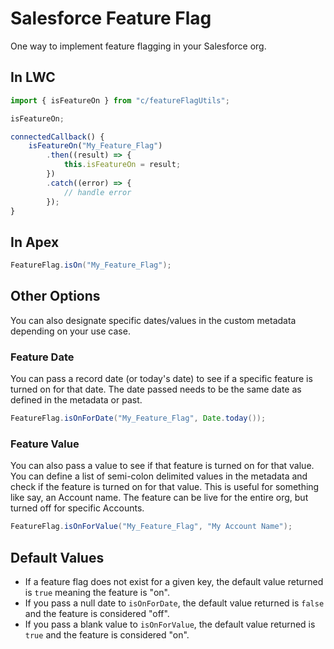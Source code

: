 # Salesforce Feature Flag

One way to implement feature flagging in your Salesforce org.

## In LWC

```javascript
import { isFeatureOn } from "c/featureFlagUtils";

isFeatureOn;

connectedCallback() {
    isFeatureOn("My_Feature_Flag")
        .then((result) => {
            this.isFeatureOn = result;
        })
        .catch((error) => {
            // handle error
        });
}
```

## In Apex

```java
FeatureFlag.isOn("My_Feature_Flag");
```

## Other Options

You can also designate specific dates/values in the custom metadata depending on your use case.

### Feature Date

You can pass a record date (or today's date) to see if a specific feature is turned on for that date. The date passed needs to be the same date as defined in the metadata or past.

```java
FeatureFlag.isOnForDate("My_Feature_Flag", Date.today());
```

### Feature Value

You can also pass a value to see if that feature is turned on for that value. You can define a list of semi-colon delimited values in the metadata and check if the feature is turned on for that value. This is useful for something like say, an Account name. The feature can be live for the entire org, but turned off for specific Accounts.

```java
FeatureFlag.isOnForValue("My_Feature_Flag", "My Account Name");
```

## Default Values

* If a feature flag does not exist for a given key, the default value returned is `true` meaning the feature is "on".
* If you pass a null date to `isOnForDate`, the default value returned is `false` and the feature is considered "off".
* If you pass a blank value to `isOnForValue`, the default value returned is `true` and the feature is considered "on".